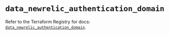 # `data_newrelic_authentication_domain`

Refer to the Terraform Registry for docs: [`data_newrelic_authentication_domain`](https://registry.terraform.io/providers/newrelic/newrelic/3.72.3/docs/data-sources/authentication_domain).
